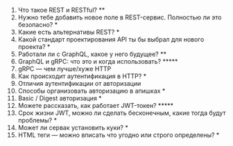 1) Что такое REST и RESTful? **
2) Нужно тебе добавить новое поле в REST-сервис. Полностью ли это безопасно? *
3) Какие есть альтернативы REST? *
4) Какой стандарт проектирования API ты бы выбрал для нового проекта? *
5) Работали ли с GraphQL, какое у него будущее? **
6) GraphQL и gRPC: что это и когда использовать? *****
7) gRPC — чем лучше/хуже HTTP
8) Как происходит аутентификация в HTTP? *
9) Отличия аутентификации от авторизации
10) Способы организовать авторизацию в апишках *
11) Basic / Digest авторизация *
12) Можете рассказать, как работает JWT-токен? *****
13) Срок жизни JWT, можно ли сделать бесконечным, какие тогда будут проблемы? *
14) Может ли сервак установить куки? *
15) HTML теги — можно вписать что угодно или строго определены? *
